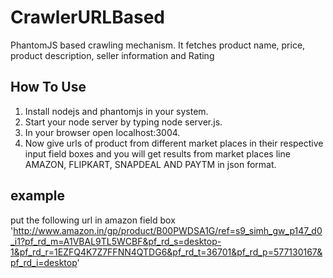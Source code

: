 # CrawlerURLBased
PhantomJS based crawling mechanism. It fetches product name, price, product description, seller information and Rating


## How To Use

1. Install nodejs and phantomjs in your system.
2. Start your node server by typing node server.js.
3. In your browser open localhost:3004.
4. Now give urls of product from different market places in their respective input field boxes and you will get results from market places line AMAZON, FLIPKART, SNAPDEAL AND PAYTM in json format.

## example

put the following url in amazon field box
'http://www.amazon.in/gp/product/B00PWDSA1G/ref=s9_simh_gw_p147_d0_i1?pf_rd_m=A1VBAL9TL5WCBF&pf_rd_s=desktop-1&pf_rd_r=1EZFQ4K7Z7FFNN4QTDG6&pf_rd_t=36701&pf_rd_p=577130167&pf_rd_i=desktop'
